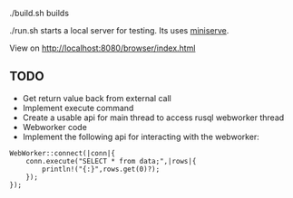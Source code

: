 
./build.sh builds

./run.sh starts a local server for testing. Its uses [miniserve](https://crates.io/crates/miniserve).

View on [http://localhost:8080/browser/index.html](http://localhost:8080/browser/index.html)

## TODO
- Get return value back from external call
- Implement execute command
- Create a usable api for main thread to access rusql webworker thread
- Webworker code
- Implement the following api for interacting with the webworker:
```
WebWorker::connect(|conn|{
	conn.execute("SELECT * from data;",|rows|{
		println!("{:}",rows.get(0)?);
	});
});
```
